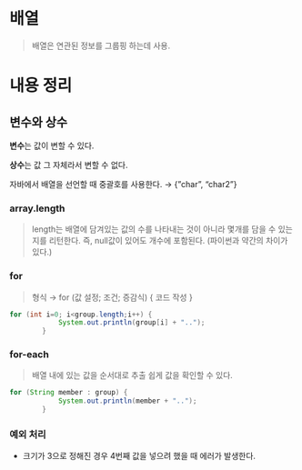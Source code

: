 # 배열

> 배열은 연관된 정보를 그룹핑 하는데 사용.

# 내용 정리

## 변수와 상수

**변수**는 값이 변할 수 있다.

**상수**는 값 그 자체라서 변할 수 없다.

자바에서 배열을 선언할 때 중괄호를 사용한다. → {”char”, “char2”}

### array.length

> length는 배열에 담겨있는 값의 수를 나타내는 것이 아니라 몇개를 담을 수 있는지를 리턴한다. 즉, null값이 있어도 개수에 포함된다. (파이썬과 약간의 차이가 있다.)

### for

> 형식 → for (값 설정; 조건; 증감식) { 코드 작성 }

```java
for (int i=0; i<group.length;i++) {
			System.out.println(group[i] + "..");
		}
```

### for-each

> 배열 내에 있는 값을 순서대로 추출 쉽게 값을 확인할 수 있다.

```java
for (String member : group) {
			System.out.println(member + "..");
		}
```

### 예외 처리

- 크기가 3으로 정해진 경우 4번째 값을 넣으려 했을 때 에러가 발생한다.
